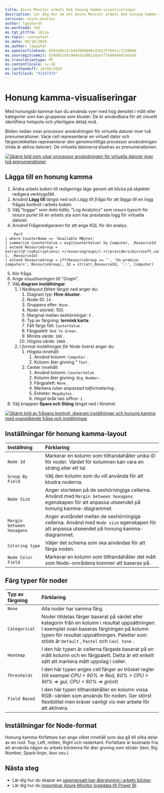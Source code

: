 ```yaml
---
title: Azure Monitor arbets bok honung kamma-visualiseringar
description: Lär dig mer om att Azure Monitor arbets bok honung kamma-visualiseringar.
services: azure-monitor
author: lgayhardt
ms.workload: tbd
ms.tgt_pltfrm: ibiza
ms.topic: conceptual
ms.date: 09/18/2020
ms.author: lagayhar
ms.openlocfilehash: 859240623c5dd3009890cd2633ffb9cccf230080
ms.sourcegitcommit: 829d951d5c90442a38012daaf77e86046018e5b9
ms.translationtype: MT
ms.contentlocale: sv-SE
ms.lasthandoff: 10/09/2020
ms.locfileid: "91347433"
---
```

# <a name="honey-comb-visualizations"></a>Honung kamma-visualiseringar

Med honungsbi kammar kan du använda vyer med hög densitet i mått eller kategorier som kan grupperas som kluster. De är användbara för att visuellt identifiera hotspots och ytterligare detalj nivå.

Bilden nedan visar processor användningen för virtuella datorer över två prenumerationer. Varje cell representerar en virtuell dator och färgen/etiketten representerar den genomsnittliga processor användningen (röda är aktiva datorer). De virtuella datorerna klustras av prenumerationen.

[![Skärm bild som visar processor användningen för virtuella datorer över två prenumerationer](.\media\workbooks-honey-comb\cpu-example.png)](.\media\workbooks-honey-comb\cpu-example.png#lightbox)

## <a name="adding-a-honey-comb"></a>Lägga till en honung kamma

1. Ändra arbets boken till redigerings läge genom att klicka på objektet redigera verktygsfält.
2. Använd **Lägg till**  längst ned och *Lägg till fråga* för att lägga till en logg frågas kontroll i arbets boken.
3. Välj "loggar" som *data källa*, "Log Analytics" som *resurs typ*och för *resurs* punkt till en arbets yta som har prestanda logg för virtuella datorer.
4. Använd Frågeredigeraren för att ange KQL för din analys.

```kusto
    Perf
| where CounterName == 'Available MBytes'
| summarize CounterValue = avg(CounterValue) by Computer, _ResourceId
| extend ResourceGroup = extract(@'/subscriptions/.+/resourcegroups/(.+)/providers/microsoft.compute/virtualmachines/.+', 1, _ResourceId)
| extend ResourceGroup = iff(ResourceGroup == '', 'On-premise computers', ResourceGroup), Id = strcat(_ResourceId, '::', Computer)
```

5. Kör fråga.
6. Ange *visualiseringen* till "Graph".
7. Välj **diagram inställningar**.
    1. I *Nedlayout fälten* längst ned anger du:
        1. Diagram typ: **Hive-kluster**.
        2. Node-ID: `Id` .
        3. Gruppera efter: `None` .
        4. Node-storlek: 100.
        5. Marginal mellan sexhörningar: `5` .
        6. Typ av färgning: **termisk karta**.
        7. Fält färgs fält: `CouterValue` .
        8. Färgpalett: `Red to Green` .
        9. Minsta värde: `100` .
        10. Högsta värde: `2000` .
    2. I *format inställningar för Node* överst anger du:
        1. Högsta innehåll:
            1. Använd kolumn: `Computer` .
            2. Kolumn åter givning " `Text` .
        9. Center innehåll:
            1. Använd kolumn: `CounterValue` .
            2. Kolumn åter givning: `Big Number` .
            3. Färgpalett: `None` .
            4. Markera rutan *anpassad talformatering* .
            5. Enheter: `Megabytes` .
            6. Högst bråk tals siffror: `1` .
8. Välj knappen **Spara och Stäng** längst ned i fönstret.

[![Skärm bild av frågans kontroll, diagram inställningar och honung kamma med ovanstående fråga och inställningar](.\media\workbooks-honey-comb\available-memory.png)](.\media\workbooks-honey-comb\available-memory.png#lightbox)

## <a name="honey-comb-layout-settings"></a>Inställningar för honung kamma-layout

| Inställning | Förklaring |
|:------------- |:-------------|
| `Node Id` | Markerar en kolumn som tillhandahåller unika ID för noder. Värdet för kolumnen kan vara en sträng eller ett tal. |
| `Group By Field` | Välj den kolumn som du vill använda för att klustra noderna. |
| `Node Size` | Anger storleken på de sexhörningiga cellerna. Använd med `Margin between hexagons` egenskapen för att anpassa utseendet på honung kamma-diagrammet. |
| `Margin between hexagons` | Anger avståndet mellan de sexhörningiga cellerna. Använd med `Node size` egenskapen för att anpassa utseendet på honung kamma-diagrammet. |
| `Coloring type` | Väljer det schema som ska användas för att färga noden. |
| `Node Color Field` | Markerar en kolumn som tillhandahåller det mått som Node-områdena kommer att baseras på. |

## <a name="node-coloring-types"></a>Färg typer för noder

| Typ av färgning | Förklaring |
|:------------- |:-------------|
| `None` | Alla noder har samma färg. |
| `Categorical` | Noder tilldelas färger baserat på värdet eller kategorin från en kolumn i resultat uppsättningen. I exemplet ovan baseras färgningen på kolumn _typen_ för resultat uppsättningen. Paletter som stöds är `Default` , `Pastel` och `Cool tone` .  |
| `Heatmap` | I den här typen är cellerna färgade baserat på en mått kolumn och en färgpalett. Detta är ett enkelt sätt att markera mått uppslag i celler. |
| `Thresholds` | I den här typen anges cell färger av tröskel regler (till exempel _CPU > 90% => Red, 60% > CPU > 90% => gul, CPU < 60% => grönt_) |
| `Field Based` | I den här typen tillhandahåller en kolumn vissa RGB-värden som används för noden. Ger störst flexibilitet men kräver vanligt vis mer arbete för att aktivera.  |
      
## <a name="node-format-settings"></a>Inställningar för Node-format

Honung kamma-författare kan ange vilket innehåll som ska gå till olika delar av en nod: Top, Left, mitten, Right och nederkant. Författare är kostnads fria att använda någon av arbets böckerna för åter givning som stöder (text, Big Number, Spark-linjer, ikon osv.).

## <a name="next-steps"></a>Nästa steg

- Lär dig hur du skapar en [sammansatt bar-återgivning i arbets böcker](workbooks-composite-bar.md).
- Lär dig hur du [importerar Azure Monitor loggdata till Power BI](powerbi.md).

